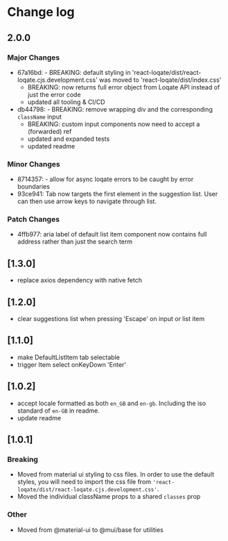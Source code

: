 # Change log

## 2.0.0

### Major Changes

- 67a16bd: - BREAKING: default styling in 'react-loqate/dist/react-loqate.cjs.development.css' was moved to 'react-loqate/dist/index.css'
  - BREAKING: now returns full error object from Loqate API instead of just the error code
  - updated all tooling & CI/CD
- db44798: - BREAKING: remove wrapping div and the corresponding `className` input
  - BREAKING: custom input components now need to accept a (forwarded) ref
  - updated and expanded tests
  - updated readme

### Minor Changes

- 8714357: - allow for async loqate errors to be caught by error boundaries
- 93ce941: Tab now targets the first element in the suggestion list. User can then use arrow keys to navigate through list.

### Patch Changes

- 4ffb977: aria label of default list item component now contains full address rather than just the search term

## [1.3.0]

- replace axios dependency with native fetch

## [1.2.0]

- clear suggestions list when pressing 'Escape' on input or list item

## [1.1.0]

- make DefaultListItem tab selectable
- trigger Item select onKeyDown 'Enter'

## [1.0.2]

- accept locale formatted as both `en_GB` and `en-gb`. Including the iso standard of `en-GB` in readme.
- update readme

## [1.0.1]

### Breaking

- Moved from material ui styling to css files. In order to use the default styles, you will need to import the css file from `'react-loqate/dist/react-loqate.cjs.development.css'`.
- Moved the individual className props to a shared `classes` prop

### Other

- Moved from @material-ui to @mui/base for utilities
